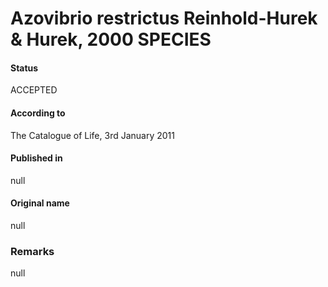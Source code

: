 # Azovibrio restrictus Reinhold-Hurek & Hurek, 2000 SPECIES

#### Status
ACCEPTED

#### According to
The Catalogue of Life, 3rd January 2011

#### Published in
null

#### Original name
null

### Remarks
null